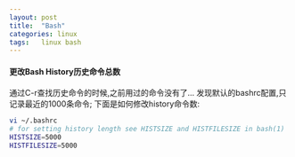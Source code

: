 ```yaml
---
layout: post
title:  "Bash"
categories: linux
tags:   linux bash
---
```

#### 更改Bash History历史命令总数
通过C-r查找历史命令的时候,之前用过的命令没有了...
发现默认的bashrc配置,只记录最近的1000条命令;
下面是如何修改history命令数:

```bash
vi ~/.bashrc
# for setting history length see HISTSIZE and HISTFILESIZE in bash(1) 
HISTSIZE=5000 
HISTFILESIZE=5000 
```

